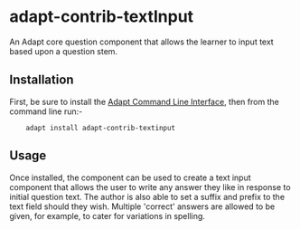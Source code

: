adapt-contrib-textInput
=======================

An Adapt core question component that allows the learner to input text based upon a question stem.

Installation
------------

First, be sure to install the [Adapt Command Line Interface](https://github.com/cajones/adapt-cli), then from the command line run:-

		adapt install adapt-contrib-textinput

Usage
-----
Once installed, the component can be used to create a text input component that allows the user to write any answer they like in response to initial question text. The author is also able to set a suffix and prefix to the text field should they wish. Multiple 'correct' answers are allowed to be given, for example, to cater for variations in spelling.
